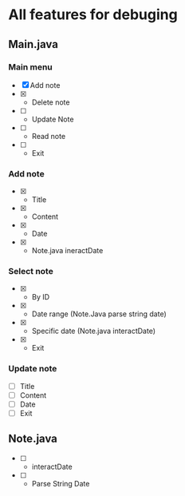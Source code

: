 # All features for debuging

## Main.java

### Main menu
- [x] Add note
- [x] - Delete note
- [ ] - Update Note
- [ ] - Read note
- [ ] - Exit

### Add note
- [x] - Title
- [x] - Content
- [x] - Date
- [x] - Note.java ineractDate

### Select note
- [x] - By ID
- [x] - Date range (Note.Java parse string date)
- [x] - Specific date (Note.java interactDate)
- [x] - Exit

### Update note
- [ ] Title
- [ ] Content
- [ ] Date
- [ ] Exit

## Note.java
- [ ] - interactDate 
- [ ] - Parse String Date <!--BUG: "this.dateString" is null" --> 
